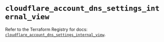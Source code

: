 # `cloudflare_account_dns_settings_internal_view`

Refer to the Terraform Registry for docs: [`cloudflare_account_dns_settings_internal_view`](https://registry.terraform.io/providers/cloudflare/cloudflare/5.4.0/docs/resources/account_dns_settings_internal_view).
